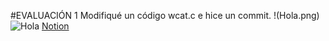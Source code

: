 #EVALUACIÓN 1
Modifiqué un código wcat.c e hice un commit.
!(Hola.png)
![Hola](../../../../../Desktop/Arat/Hojas%20de%20Vida/Hola.png)
[Notion](https://www.notion.so/P-gina-principal-d1806d0b626347f4aa90a17b56807004)

